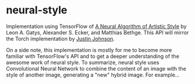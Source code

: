 # neural-style
Implementation using TensorFlow of [A Neural Algorithm of Artistic Style](http://arxiv.org/pdf/1508.06576v2.pdf) by Leon A. Gatys, Alexander S. Ecker, and Matthias Bethge. This API will mirror the Torch implementation by [Justin Johnson](https://github.com/jcjohnson/neural-style).

On a side note, this implementation is mostly for me to become more familiar with TensorFlow's API and to get a deeper understanding of the awesome work of neural style. To summarize, neural style uses Convolutional Neural Network to combine the content of an image with the style of another image, generating a "new" hybrid image. For example...
